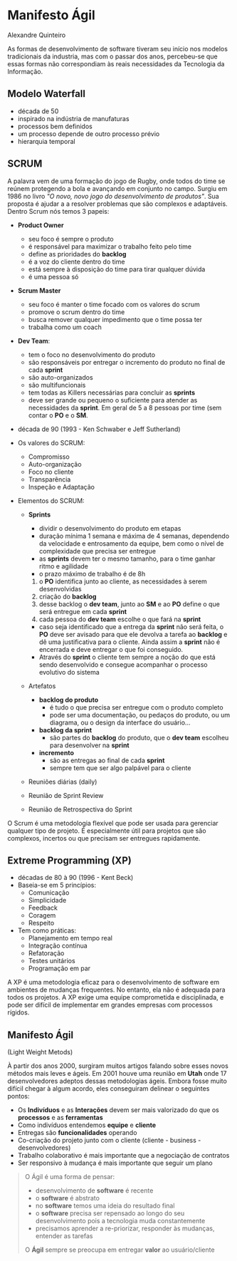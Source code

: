 # Manifesto Ágil 
Alexandre Quinteiro

As formas de desenvolvimento de software tiveram seu início nos modelos tradicionais da industria, mas com o passar dos anos, percebeu-se que essas formas não correspondiam às reais necessidades da Tecnologia da Informação.

## Modelo Waterfall
- década de 50
- inspirado na indústria de manufaturas
- processos bem definidos
- um processo depende de outro processo prévio
- hierarquia temporal

## SCRUM
A palavra vem de uma formação do jogo de Rugby, onde todos do time se reúnem protegendo a bola e avançando em conjunto no campo.  Surgiu em 1986 no livro _"O novo, novo jogo do desenvolvimento de produtos"_.
Sua proposta é ajudar a a resolver problemas que são complexos e adaptáveis.
Dentro Scrum nós temos 3 papeis:
- **Product Owner**
	- seu foco é sempre o produto
	- é responsável para maximizar o trabalho feito pelo time
	- define as prioridades do **backlog**
	- é a voz do cliente dentro do time
	- está sempre à disposição do time para tirar qualquer dúvida
	- é uma pessoa só
- **Scrum Master**
	- seu foco é manter o time focado com os valores do scrum
	- promove o scrum dentro do time
	- busca remover qualquer impedimento que o time possa ter
	- trabalha como um coach
- **Dev Team**: 
	- tem o foco no desenvolvimento do produto
	- são responsáveis por entregar o incremento do produto no final de cada **sprint**
	- são auto-organizados
	- são multifuncionais
	- tem todas as Killers necessárias para concluir as **sprints**
	- deve ser grande ou pequeno o suficiente para atender as necessidades da **sprint**.  Em geral de 5 a 8 pessoas por time (sem contar o **PO** e o **SM**.

- década de 90 (1993 - Ken Schwaber e Jeff Sutherland)
- Os valores do SCRUM:
	- Compromisso
	- Auto-organização
	- Foco no cliente
	- Transparência
	- Inspeção e Adaptação
- Elementos do SCRUM:
	- **Sprints**
		- dividir o desenvolvimento do produto em etapas
		- duração mínima 1 semana e máxima de 4 semanas, dependendo da velocidade e entrosamento da equipe, bem como o nível de complexidade que precisa ser entregue
		- as **sprints** devem ter o mesmo tamanho, para o time ganhar ritmo e agilidade
		- o prazo máximo de trabalho é de 8h
	
		1. o **PO** identifica junto ao cliente, as necessidades à serem desenvolvidas
		2. criação do **backlog**
		3. desse backlog o **dev team**, junto ao **SM** e ao **PO** define o que será entregue em cada **sprint**
		4. cada pessoa do **dev team** escolhe o que fará na **sprint**
	
		- caso seja identificado que a entrega da **sprint** não será feita, o **PO** deve ser avisado para que ele devolva a tarefa ao **backlog** e dê uma justificativa para o cliente.  Ainda assim a **sprint** não é encerrada e deve entregar o que foi conseguido.
		- Através do **sprint** o cliente tem sempre a noção do que está sendo desenvolvido e consegue acompanhar o processo evolutivo do sistema
	
	- Artefatos
		- **backlog do produto**
			- é tudo o que precisa ser entregue com o produto completo
			- pode ser uma documentação, ou pedaços do produto, ou um diagrama, ou o design da interface do usuário...
		- **backlog da sprint**
			- são partes do **backlog** do produto, que o **dev team** escolheu para desenvolver na **sprint**
		- **incremento**
			- são as entregas ao final de cada **sprint**
			- sempre tem que ser algo palpável para o cliente
	
	- Reuniões diárias (daily)
	- Reunião de Sprint Review
	- Reunião de Retrospectiva do Sprint


O Scrum é uma metodologia flexível que pode ser usada para gerenciar qualquer tipo de projeto. É especialmente útil para projetos que são complexos, incertos ou que precisam ser entregues rapidamente.

## Extreme Programming (XP)
- décadas de 80 à 90 (1996 - Kent Beck)
- Baseia-se em 5 princípios:
	- Comunicação
	- Simplicidade
	- Feedback
	- Coragem
	- Respeito
- Tem como práticas:
	- Planejamento em tempo real
	- Integração contínua
	- Refatoração
	- Testes unitários
	- Programação em par

A XP é uma metodologia eficaz para o desenvolvimento de software em ambientes de mudanças frequentes. No entanto, ela não é adequada para todos os projetos. A XP exige uma equipe comprometida e disciplinada, e pode ser difícil de implementar em grandes empresas com processos rígidos.

## Manifesto Ágil 
(Light Weight Metods)

À partir dos anos 2000, surgiram muitos artigos falando sobre esses novos métodos mais leves e ágeis.  Em 2001 houve uma reunião em **Utah** onde 17 desenvolvedores adeptos dessas metodologias ágeis.
Embora fosse muito difícil chegar à algum acordo, eles conseguiram delinear o seguintes pontos:
- Os **Indivíduos** e as **Interações** devem ser mais valorizado do que os **processos** e as **ferramentas**
- Como indivíduos entendemos **equipe** e **cliente**
- Entregas são **funcionalidades** operando
- Co-criação do projeto junto com o cliente (cliente - business - desenvolvedores)
- Trabalho colaborativo é mais importante que a negociação de contratos
- Ser responsivo à mudança é mais importante que seguir um plano

> O Ágil é uma forma de pensar:
> - desenvolvimento de **software** é recente
> - o **software** é abstrato
> - no **software** temos uma ideia do resultado final
> - o **software** precisa ser repensado ao longo do seu desenvolvimento pois a tecnologia muda constantemente
> - precisamos aprender a re-priorizar, responder às mudanças, entender as tarefas
> 
> O **Ágil** sempre se preocupa em entregar **valor** ao usuário/cliente